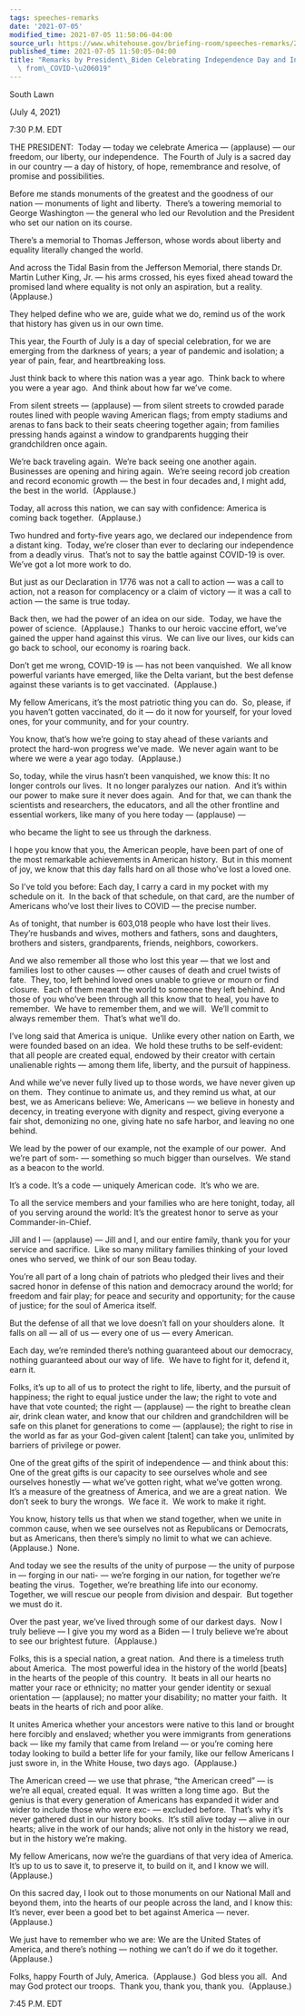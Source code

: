 ```yaml
---
tags: speeches-remarks
date: '2021-07-05'
modified_time: 2021-07-05 11:50:06-04:00
source_url: https://www.whitehouse.gov/briefing-room/speeches-remarks/2021/07/05/remarks-by-president-biden-celebrating-independence-day-and-independence-from-covid-19/
published_time: 2021-07-05 11:50:05-04:00
title: "Remarks by President\_Biden Celebrating Independence Day and Independence\
  \ from\_COVID-\u206019"
---
```

 
South Lawn

(July 4, 2021)

7:30 P.M. EDT

THE PRESIDENT:  Today — today we celebrate America — (applause) — our
freedom, our liberty, our independence.  The Fourth of July is a sacred
day in our country — a day of history, of hope, remembrance and resolve,
of promise and possibilities. 

Before me stands monuments of the greatest and the goodness of our
nation — monuments of light and liberty.  There’s a towering memorial to
George Washington — the general who led our Revolution and the President
who set our nation on its course.

There’s a memorial to Thomas Jefferson, whose words about liberty and
equality literally changed the world.

And across the Tidal Basin from the Jefferson Memorial, there stands Dr.
Martin Luther King, Jr. — his arms crossed, his eyes fixed ahead toward
the promised land where equality is not only an aspiration, but a
reality.  (Applause.)

They helped define who we are, guide what we do, remind us of the work
that history has given us in our own time.

This year, the Fourth of July is a day of special celebration, for we
are emerging from the darkness of years; a year of pandemic and
isolation; a year of pain, fear, and heartbreaking loss.

Just think back to where this nation was a year ago.  Think back to
where you were a year ago.  And think about how far we’ve come.

From silent streets — (applause) — from silent streets to crowded parade
routes lined with people waving American flags; from empty stadiums and
arenas to fans back to their seats cheering together again; from
families pressing hands against a window to grandparents hugging their
grandchildren once again.

We’re back traveling again.  We’re back seeing one another again. 
Businesses are opening and hiring again.  We’re seeing record job
creation and record economic growth — the best in four decades and, I
might add, the best in the world.  (Applause.)

Today, all across this nation, we can say with confidence: America is
coming back together.  (Applause.)

Two hundred and forty-five years ago, we declared our independence from
a distant king.  Today, we’re closer than ever to declaring our
independence from a deadly virus.  That’s not to say the battle against
COVID-19 is over.  We’ve got a lot more work to do. 

But just as our Declaration in 1776 was not a call to action — was a
call to action, not a reason for complacency or a claim of victory — it
was a call to action — the same is true today.

Back then, we had the power of an idea on our side.  Today, we have the
power of science.  (Applause.)  Thanks to our heroic vaccine effort,
we’ve gained the upper hand against this virus.  We can live our lives,
our kids can go back to school, our economy is roaring back. 

Don’t get me wrong, COVID-19 is — has not been vanquished.  We all know
powerful variants have emerged, like the Delta variant, but the best
defense against these variants is to get vaccinated.  (Applause.) 

My fellow Americans, it’s the most patriotic thing you can do.  So,
please, if you haven’t gotten vaccinated, do it — do it now for
yourself, for your loved ones, for your community, and for your country.

You know, that’s how we’re going to stay ahead of these variants and
protect the hard-won progress we’ve made.  We never again want to be
where we were a year ago today.  (Applause.)

So, today, while the virus hasn’t been vanquished, we know this: It no
longer controls our lives.  It no longer paralyzes our nation.  And it’s
within our power to make sure it never does again.  And for that, we can
thank the scientists and researchers, the educators, and all the other
frontline and essential workers, like many of you here today —
(applause) —

who became the light to see us through the darkness. 

I hope you know that you, the American people, have been part of one of
the most remarkable achievements in American history.  But in this
moment of joy, we know that this day falls hard on all those who’ve lost
a loved one.

So I’ve told you before: Each day, I carry a card in my pocket with my
schedule on it.  In the back of that schedule, on that card, are the
number of Americans who’ve lost their lives to COVID — the precise
number.

As of tonight, that number is 603,018 people who have lost their lives. 
They’re husbands and wives, mothers and fathers, sons and daughters,
brothers and sisters, grandparents, friends, neighbors, coworkers.

And we also remember all those who lost this year — that we lost and
families lost to other causes — other causes of death and cruel twists
of fate.  They, too, left behind loved ones unable to grieve or mourn or
find closure.  Each of them meant the world to someone they left
behind.  And those of you who’ve been through all this know that to
heal, you have to remember.  We have to remember them, and we will. 
We’ll commit to always remember them.  That’s what we’ll do.

I’ve long said that America is unique.  Unlike every other nation on
Earth, we were founded based on an idea.  We hold these truths to be
self-evident: that all people are created equal, endowed by their
creator with certain unalienable rights — among them life, liberty, and
the pursuit of happiness. 

And while we’ve never fully lived up to those words, we have never given
up on them.  They continue to animate us, and they remind us what, at
our best, we as Americans believe: We, Americans — we believe in honesty
and decency, in treating everyone with dignity and respect, giving
everyone a fair shot, demonizing no one, giving hate no safe harbor, and
leaving no one behind. 

We lead by the power of our example, not the example of our power.  And
we’re part of som- — something so much bigger than ourselves.  We stand
as a beacon to the world. 

It’s a code. It’s a code — uniquely American code.  It’s who we are.

To all the service members and your families who are here tonight,
today, all of you serving around the world: It’s the greatest honor to
serve as your Commander-in-Chief.

Jill and I — (applause) — Jill and I, and our entire family, thank you
for your service and sacrifice.  Like so many military families thinking
of your loved ones who served, we think of our son Beau today. 

You’re all part of a long chain of patriots who pledged their lives and
their sacred honor in defense of this nation and democracy around the
world; for freedom and fair play; for peace and security and
opportunity; for the cause of justice; for the soul of America itself.

But the defense of all that we love doesn’t fall on your shoulders
alone.  It falls on all — all of us — every one of us — every American.

Each day, we’re reminded there’s nothing guaranteed about our democracy,
nothing guaranteed about our way of life.  We have to fight for it,
defend it, earn it.

Folks, it’s up to all of us to protect the right to life, liberty, and
the pursuit of happiness; the right to equal justice under the law; the
right to vote and have that vote counted; the right — (applause) — the
right to breathe clean air, drink clean water, and know that our
children and grandchildren will be safe on this planet for generations
to come — (applause); the right to rise in the world as far as your
God-given calent \[talent\] can take you, unlimited by barriers of
privilege or power.

One of the great gifts of the spirit of independence — and think about
this: One of the great gifts is our capacity to see ourselves whole and
see ourselves honestly — what we’ve gotten right, what we’ve gotten
wrong.  It’s a measure of the greatness of America, and we are a great
nation.  We don’t seek to bury the wrongs.  We face it.  We work to make
it right.

You know, history tells us that when we stand together, when we unite in
common cause, when we see ourselves not as Republicans or Democrats, but
as Americans, then there’s simply no limit to what we can achieve. 
(Applause.)  None.

And today we see the results of the unity of purpose — the unity of
purpose in — forging in our nati- — we’re forging in our nation, for
together we’re beating the virus.  Together, we’re breathing life into
our economy.  Together, we will rescue our people from division and
despair.  But together we must do it.

Over the past year, we’ve lived through some of our darkest days.  Now I
truly believe — I give you my word as a Biden — I truly believe we’re
about to see our brightest future.  (Applause.)

Folks, this is a special nation, a great nation.  And there is a
timeless truth about America.  The most powerful idea in the history of
the world \[beats\] in the hearts of the people of this country.  It
beats in all our hearts no matter your race or ethnicity; no matter your
gender identity or sexual orientation — (applause); no matter your
disability; no matter your faith.  It beats in the hearts of rich and
poor alike. 

It unites America whether your ancestors were native to this land or
brought here forcibly and enslaved; whether you were immigrants from
generations back — like my family that came from Ireland — or you’re
coming here today looking to build a better life for your family, like
our fellow Americans I just swore in, in the White House, two days ago. 
(Applause.)

The American creed — we use that phrase, “the American creed” — is we’re
all equal, created equal.  It was written a long time ago.  But the
genius is that every generation of Americans has expanded it wider and
wider to include those who were exc- — excluded before.  That’s why it’s
never gathered dust in our history books.  It’s still alive today —
alive in our hearts; alive in the work of our hands; alive not only in
the history we read, but in the history we’re making.

My fellow Americans, now we’re the guardians of that very idea of
America.  It’s up to us to save it, to preserve it, to build on it, and
I know we will.  (Applause.) 

On this sacred day, I look out to those monuments on our National Mall
and beyond them, into the hearts of our people across the land, and I
know this: It’s never, ever been a good bet to bet against America —
never.  (Applause.)

We just have to remember who we are: We are the United States of
America, and there’s nothing — nothing we can’t do if we do it
together.  (Applause.)

Folks, happy Fourth of July, America.  (Applause.)  God bless you all. 
And may God protect our troops.  Thank you, thank you, thank you. 
(Applause.)

7:45 P.M. EDT
